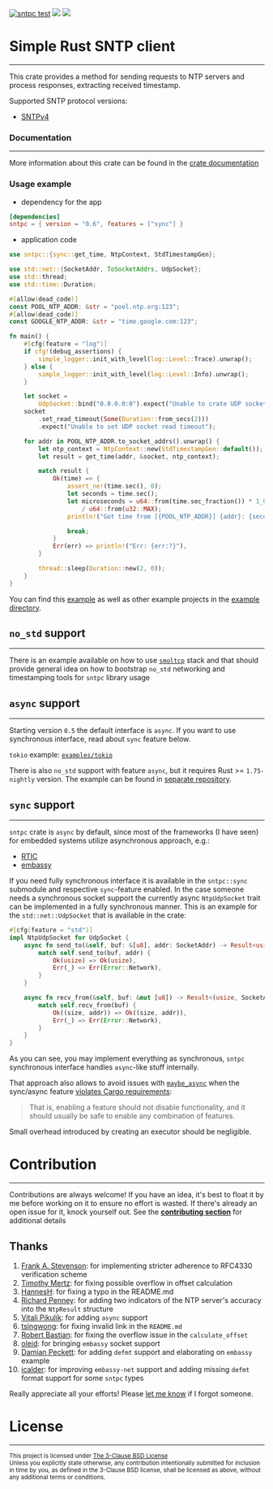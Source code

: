 [![sntpc test](https://github.com/vpetrigo/sntpc/actions/workflows/ci.yml/badge.svg)](https://github.com/vpetrigo/sntpc/actions/workflows/ci.yml)
[![](https://img.shields.io/crates/v/sntpc)](https://crates.io/crates/sntpc)
[![](https://img.shields.io/crates/l/sntpc)](https://github.com/vpetrigo/sntpc/blob/master/LICENSE.md)

# Simple Rust SNTP client

-------------------------

This crate provides a method for sending requests to NTP servers and process responses,
extracting received timestamp.

Supported SNTP protocol versions:

- [SNTPv4](https://datatracker.ietf.org/doc/html/rfc4330)

### Documentation

-----------------

More information about this crate can be found in the [crate documentation](https://docs.rs/sntpc)

### Usage example

- dependency for the app

```toml
[dependencies]
sntpc = { version = "0.6", features = ["sync"] }
```

- application code

```rust
use sntpc::{sync::get_time, NtpContext, StdTimestampGen};

use std::net::{SocketAddr, ToSocketAddrs, UdpSocket};
use std::thread;
use std::time::Duration;

#[allow(dead_code)]
const POOL_NTP_ADDR: &str = "pool.ntp.org:123";
#[allow(dead_code)]
const GOOGLE_NTP_ADDR: &str = "time.google.com:123";

fn main() {
    #[cfg(feature = "log")]
    if cfg!(debug_assertions) {
        simple_logger::init_with_level(log::Level::Trace).unwrap();
    } else {
        simple_logger::init_with_level(log::Level::Info).unwrap();
    }

    let socket =
        UdpSocket::bind("0.0.0.0:0").expect("Unable to crate UDP socket");
    socket
        .set_read_timeout(Some(Duration::from_secs(2)))
        .expect("Unable to set UDP socket read timeout");

    for addr in POOL_NTP_ADDR.to_socket_addrs().unwrap() {
        let ntp_context = NtpContext::new(StdTimestampGen::default());
        let result = get_time(addr, &socket, ntp_context);

        match result {
            Ok(time) => {
                assert_ne!(time.sec(), 0);
                let seconds = time.sec();
                let microseconds = u64::from(time.sec_fraction()) * 1_000_000
                    / u64::from(u32::MAX);
                println!("Got time from [{POOL_NTP_ADDR}] {addr}: {seconds}.{microseconds}");

                break;
            }
            Err(err) => println!("Err: {err:?}"),
        }

        thread::sleep(Duration::new(2, 0));
    }
}
```

You can find this [example](examples/simple-request) as well as other example projects in the
[example directory](examples).

## `no_std` support

-------------------

There is an example available on how to use [`smoltcp`](examples/smoltcp-request) stack and that should provide
general idea on how to bootstrap `no_std` networking and timestamping tools for `sntpc` library usage

## `async` support

-------------------

Starting version `0.5` the default interface is `async`. If you want to use synchronous interface, read about `sync`
feature below.

`tokio` example: [`examples/tokio`](examples/tokio)

There is also `no_std` support with feature `async`, but it requires Rust >= `1.75-nightly` version.
The example can be found in [separate repository](https://github.com/vpikulik/sntpc_embassy).

## `sync` support

-------------------

`sntpc` crate is `async` by default, since most of the frameworks (I have seen) for embedded systems utilize
asynchronous approach, e.g.:

- [RTIC](https://github.com/rtic-rs/rtic)
- [embassy](https://github.com/embassy-rs/embassy)

If you need fully synchronous interface it is available in the `sntpc::sync` submodule and respective `sync`-feature
enabled. In the case someone needs a synchronous socket support the currently async `NtpUdpSocket` trait can be
implemented in a fully synchronous manner. This is an example for the `std::net::UdpSocket` that is available in the
crate:

```rust
#[cfg(feature = "std")]
impl NtpUdpSocket for UdpSocket {
    async fn send_to(&self, buf: &[u8], addr: SocketAddr) -> Result<usize> {
        match self.send_to(buf, addr) {
            Ok(usize) => Ok(usize),
            Err(_) => Err(Error::Network),
        }
    }

    async fn recv_from(&self, buf: &mut [u8]) -> Result<(usize, SocketAddr)> {
        match self.recv_from(buf) {
            Ok((size, addr)) => Ok((size, addr)),
            Err(_) => Err(Error::Network),
        }
    }
}
```

As you can see, you may implement everything as synchronous, `sntpc` synchronous interface handles `async`-like stuff
internally.

That approach also allows to avoid issues with [`maybe_async`](https://docs.rs/maybe-async/latest/maybe_async/) when the
sync/async feature [violates Cargo requirements](https://doc.rust-lang.org/cargo/reference/features.html):
> That is, enabling a feature should not disable functionality, and it should usually be safe to enable any combination
> of features.

Small overhead introduced by creating an executor should be negligible.

# Contribution

--------------

Contributions are always welcome! If you have an idea, it's best to float it by me before working on it to ensure no
effort is wasted. If there's already an open issue for it, knock yourself out. See the
[**contributing section**](CONTRIBUTING.md) for additional details

## Thanks

1. [Frank A. Stevenson](https://github.com/snakehand): for implementing stricter adherence to RFC4330 verification
   scheme
2. [Timothy Mertz](https://github.com/mertzt89): for fixing possible overflow in offset calculation
3. [HannesH](https://github.com/HannesGitH): for fixing a typo in the README.md
4. [Richard Penney](https://github.com/rwpenney): for adding two indicators of the NTP server's accuracy into the
   `NtpResult` structure
5. [Vitali Pikulik](https://github.com/vpikulik): for adding `async` support
6. [tsingwong](https://github.com/tsingwong): for fixing invalid link in the `README.md`
7. [Robert Bastian](https://github.com/robertbastian): for fixing the overflow issue in the `calculate_offset`
8. [oleid](https://github.com/oleid): for bringing `embassy` socket support
9. [Damian Peckett](https://github.com/dpeckett): for adding `defmt` support and elaborating on `embassy` example
10. [icalder](https://github.com/icalder): for improving `embassy-net` support and adding missing `defmt` format support
    for some `sntpc` types

Really appreciate all your efforts! Please [let me know](mailto:vladimir.petrigo@gmail.com) if I forgot someone.

# License

---------

<sup>
This project is licensed under <a href="LICENSE.md">The 3-Clause BSD License</a>
</sup>

<br/>

<sup>
Unless you explicitly state otherwise, any contribution intentionally submitted for inclusion in time by you, as
defined in the 3-Clause BSD license, shall be licensed as above, without any additional terms or
conditions.
</sup>
